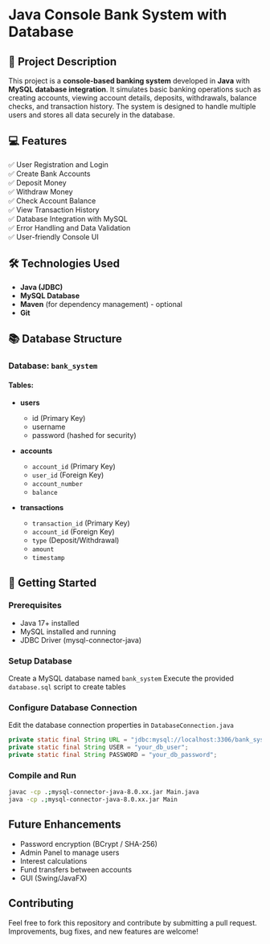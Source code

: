 # Java Console Bank System with Database

## 📌 Project Description

This project is a **console-based banking system** developed in **Java** with **MySQL database integration**. It simulates basic banking operations such as creating accounts, viewing account details, deposits, withdrawals, balance checks, and transaction history. The system is designed to handle multiple users and stores all data securely in the database.

## 💻 Features

✅ User Registration and Login  
✅ Create Bank Accounts  
✅ Deposit Money  
✅ Withdraw Money  
✅ Check Account Balance  
✅ View Transaction History  
✅ Database Integration with MySQL  
✅ Error Handling and Data Validation  
✅ User-friendly Console UI  

## 🛠️ Technologies Used

- **Java (JDBC)**
- **MySQL Database**
- **Maven** (for dependency management) - optional
- **Git**

## 📚 Database Structure

### Database: `bank_system`

#### Tables:
- **users**
  - id (Primary Key)
  - username
  - password (hashed for security)
  
- **accounts**
  - `account_id` (Primary Key)
  - `user_id` (Foreign Key)
  - `account_number`
  - `balance`
  
- **transactions**
  - `transaction_id` (Primary Key)
  - `account_id` (Foreign Key)
  - `type` (Deposit/Withdrawal)
  - `amount`
  - `timestamp`

## 🚀 Getting Started

### Prerequisites

- Java 17+ installed
- MySQL installed and running
- JDBC Driver (mysql-connector-java)

### Setup Database

Create a MySQL database named `bank_system`
Execute the provided `database.sql` script to create tables

### Configure Database Connection

Edit the database connection properties in `DatabaseConnection.java`
```java
private static final String URL = "jdbc:mysql://localhost:3306/bank_system";
private static final String USER = "your_db_user";
private static final String PASSWORD = "your_db_password";
```

### Compile and Run

```bash
javac -cp .;mysql-connector-java-8.0.xx.jar Main.java
java -cp .;mysql-connector-java-8.0.xx.jar Main
```

## Future Enhancements

- Password encryption (BCrypt / SHA-256)
- Admin Panel to manage users
- Interest calculations
- Fund transfers between accounts
- GUI (Swing/JavaFX)

## Contributing

Feel free to fork this repository and contribute by submitting a pull request. Improvements, bug fixes, and new features are welcome!
